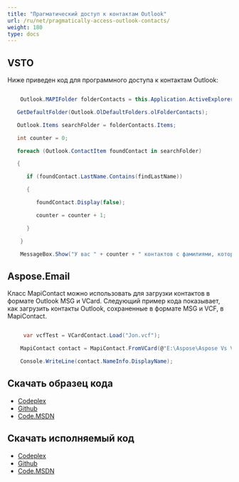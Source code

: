 ```yaml
---
title: "Прагматический доступ к контактам Outlook"
url: /ru/net/pragmatically-access-outlook-contacts/
weight: 180
type: docs
---
```



## **VSTO**
Ниже приведен код для программного доступа к контактам Outlook:

``` cs

    Outlook.MAPIFolder folderContacts = this.Application.ActiveExplorer().Session.

   GetDefaultFolder(Outlook.OlDefaultFolders.olFolderContacts);

   Outlook.Items searchFolder = folderContacts.Items;

   int counter = 0;

   foreach (Outlook.ContactItem foundContact in searchFolder)

   {

      if (foundContact.LastName.Contains(findLastName))

      {

         foundContact.Display(false);

         counter = counter + 1;

      }

    }

    MessageBox.Show("У вас " + counter + " контактов с фамилиями, которые содержат " + findLastName + ".");

```
## **Aspose.Email**
Класс MapiContact можно использовать для загрузки контактов в формате Outlook MSG и VCard. Следующий пример кода показывает, как загрузить контакты Outlook, сохраненные в формате MSG и VCF, в MapiContact.

``` cs

     var vcfTest = VCardContact.Load("Jon.vcf");

    MapiContact contact = MapiContact.FromVCard(@"E:\Aspose\Aspose Vs VSTO\Aspose.Emails Vs VSTO Outlook v 1.1\Sample Files\Jon.vcf");

    Console.WriteLine(contact.NameInfo.DisplayName);

```
## **Скачать образец кода**
- [Codeplex](https://asposevsto.codeplex.com/releases/view/616980)
- [Github](https://github.com/aspose-email/Aspose.Email-for-.NET/releases/tag/AsposeEmailVsVSTOv1.1)
- [Code.MSDN](https://code.msdn.microsoft.com/AsposeEmail-Vs-VSTO-fa535977)
## **Скачать исполняемый код**
- [Codeplex](https://asposevsto.codeplex.com/SourceControl/latest#Aspose.Email)
- [Github](https://github.com/aspose-email/Aspose.Email-for-.NET/tree/master/Plugins/Aspose.Email%20Vs%20VSTO%20Outlook/Code%20Comparison%20of%20Common%20Features/Programmatically%20Access%20Outlook%20Contacts)
- [Code.MSDN](https://code.msdn.microsoft.com/AsposeEmail-Vs-VSTO-fa535977/view/SourceCode#content)
